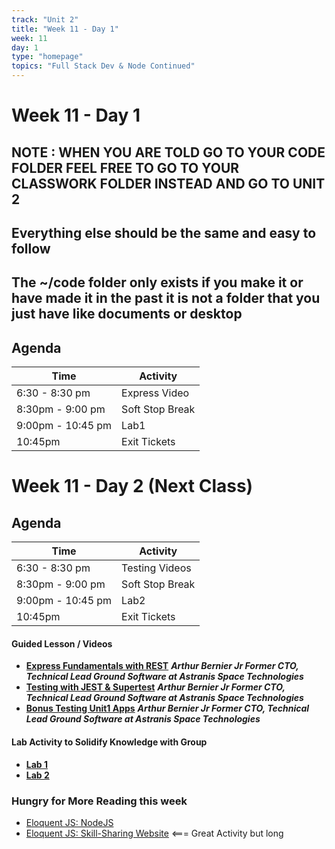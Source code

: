 ```yaml
---
track: "Unit 2"
title: "Week 11 - Day 1"
week: 11
day: 1
type: "homepage"
topics: "Full Stack Dev & Node Continued"
---
```



# Week 11 - Day 1

## NOTE : WHEN YOU ARE TOLD GO TO YOUR CODE FOLDER FEEL FREE TO GO TO YOUR CLASSWORK FOLDER INSTEAD AND GO TO UNIT 2
## Everything else should be the same and easy to follow
##  The ~/code folder only exists if you make it or have made it in the past it is not a folder that you just have like documents or desktop

## Agenda
| Time  | Activity |
| ----- | ------ |
| 6:30 - 8:30 pm | Express Video |
| 8:30pm - 9:00 pm | Soft Stop Break |
| 9:00pm - 10:45 pm | Lab1 |
| 10:45pm | Exit Tickets |

# Week 11 - Day 2 (Next Class)

## Agenda
| Time  | Activity |
| ----- | ------ |
| 6:30 - 8:30 pm | Testing Videos |
| 8:30pm - 9:00 pm | Soft Stop Break |
| 9:00pm - 10:45 pm | Lab2 |
| 10:45pm | Exit Tickets |

#### Guided Lesson / Videos
- [**Express Fundamentals with REST**](/unit2/week-11/day-1-and-2/slides1) ***Arthur Bernier Jr Former CTO, Technical Lead Ground Software at Astranis Space Technologies***
- [**Testing with JEST & Supertest**](/unit2/week-11/day-1-and-2/slides2) ***Arthur Bernier Jr Former CTO, Technical Lead Ground Software at Astranis Space Technologies***
- [**Bonus Testing Unit1 Apps**](/unit2/week-11/day-1-and-2/bonus) ***Arthur Bernier Jr Former CTO, Technical Lead Ground Software at Astranis Space Technologies***


#### Lab Activity to Solidify Knowledge with Group 
- [**Lab 1**](/unit2/week-11/day-1-and-2/lab1)
- [**Lab 2**](/unit2/week-11/day-1-and-2/lab2)


### Hungry for More Reading this week
- [Eloquent JS: NodeJS](https://eloquentjavascript.net/20_node.html) 
- [Eloquent JS: Skill-Sharing Website](https://eloquentjavascript.net/21_skillsharing.html) <=== Great Activity but long
